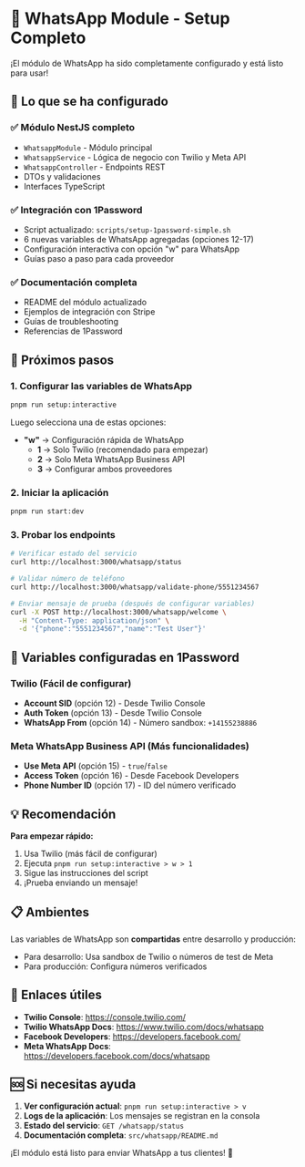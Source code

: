 # 📱 WhatsApp Module - Setup Completo

¡El módulo de WhatsApp ha sido completamente configurado y está listo para usar!

## 🎯 Lo que se ha configurado

### ✅ Módulo NestJS completo
- `WhatsappModule` - Módulo principal
- `WhatsappService` - Lógica de negocio con Twilio y Meta API
- `WhatsappController` - Endpoints REST
- DTOs y validaciones
- Interfaces TypeScript

### ✅ Integración con 1Password
- Script actualizado: `scripts/setup-1password-simple.sh`
- 6 nuevas variables de WhatsApp agregadas (opciones 12-17)
- Configuración interactiva con opción "w" para WhatsApp
- Guías paso a paso para cada proveedor

### ✅ Documentación completa
- README del módulo actualizado
- Ejemplos de integración con Stripe
- Guías de troubleshooting
- Referencias de 1Password

## 🚀 Próximos pasos

### 1. Configurar las variables de WhatsApp

```bash
pnpm run setup:interactive
```

Luego selecciona una de estas opciones:

- **"w"** → Configuración rápida de WhatsApp
  - **1** → Solo Twilio (recomendado para empezar)
  - **2** → Solo Meta WhatsApp Business API
  - **3** → Configurar ambos proveedores

### 2. Iniciar la aplicación

```bash
pnpm run start:dev
```

### 3. Probar los endpoints

```bash
# Verificar estado del servicio
curl http://localhost:3000/whatsapp/status

# Validar número de teléfono
curl http://localhost:3000/whatsapp/validate-phone/5551234567

# Enviar mensaje de prueba (después de configurar variables)
curl -X POST http://localhost:3000/whatsapp/welcome \
  -H "Content-Type: application/json" \
  -d '{"phone":"5551234567","name":"Test User"}'
```

## 📱 Variables configuradas en 1Password

### Twilio (Fácil de configurar)
- **Account SID** (opción 12) - Desde Twilio Console
- **Auth Token** (opción 13) - Desde Twilio Console  
- **WhatsApp From** (opción 14) - Número sandbox: `+14155238886`

### Meta WhatsApp Business API (Más funcionalidades)
- **Use Meta API** (opción 15) - `true`/`false`
- **Access Token** (opción 16) - Desde Facebook Developers
- **Phone Number ID** (opción 17) - ID del número verificado

## 💡 Recomendación

**Para empezar rápido:**
1. Usa Twilio (más fácil de configurar)
2. Ejecuta `pnpm run setup:interactive > w > 1`
3. Sigue las instrucciones del script
4. ¡Prueba enviando un mensaje!

## 📋 Ambientes

Las variables de WhatsApp son **compartidas** entre desarrollo y producción:
- Para desarrollo: Usa sandbox de Twilio o números de test de Meta
- Para producción: Configura números verificados

## 🔗 Enlaces útiles

- **Twilio Console**: https://console.twilio.com/
- **Twilio WhatsApp Docs**: https://www.twilio.com/docs/whatsapp
- **Facebook Developers**: https://developers.facebook.com/
- **Meta WhatsApp Docs**: https://developers.facebook.com/docs/whatsapp

## 🆘 Si necesitas ayuda

1. **Ver configuración actual**: `pnpm run setup:interactive > v`
2. **Logs de la aplicación**: Los mensajes se registran en la consola
3. **Estado del servicio**: `GET /whatsapp/status`
4. **Documentación completa**: `src/whatsapp/README.md`

¡El módulo está listo para enviar WhatsApp a tus clientes! 🎉 